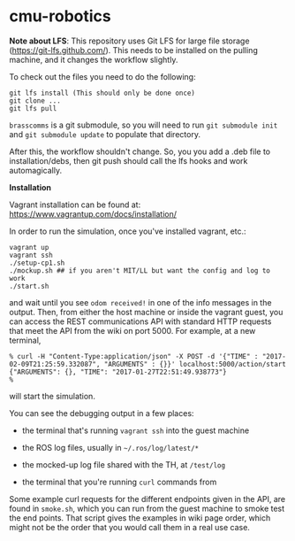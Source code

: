 cmu-robotics
============

**Note about LFS**: This repository uses Git LFS for large file storage (https://git-lfs.github.com/).
This needs to be installed on the pulling machine, and it changes the workflow slightly.

To check out the files you need to do the following:
```
git lfs install (This should only be done once)
git clone ...
git lfs pull
```

`brasscomms` is a git submodule, so you will need to run `git submodule init` and `git submodule update` to populate that directory.

After this, the workflow shouldn't change. So, you you add a .deb file to
installation/debs, then git push should call the lfs hooks and work automagically.

**Installation**

Vagrant installation can be found at: https://www.vagrantup.com/docs/installation/

In order to run the simulation, once you've installed vagrant, etc.:

```
vagrant up
vagrant ssh
./setup-cp1.sh
./mockup.sh ## if you aren't MIT/LL but want the config and log to work
./start.sh
```

and wait until you see `odom received!` in one of the info messages in the
output. Then, from either the host machine or inside the vagrant guest,
you can access the REST communications API with standard HTTP requests that
meet the API from the wiki on port 5000. For example, at a new terminal,

```
% curl -H "Content-Type:application/json" -X POST -d '{"TIME" : "2017-02-09T21:25:59.332087", "ARGUMENTS" : {}}' localhost:5000/action/start
{"ARGUMENTS": {}, "TIME": "2017-01-27T22:51:49.938773"}
%
```

will start the simulation.

You can see the debugging output in a few places:

* the terminal that's running `vagrant ssh` into the guest machine

* the ROS log files, usually in `~/.ros/log/latest/*`

* the mocked-up log file shared with the TH, at `/test/log`

* the terminal that you're running `curl` commands from

Some example curl requests for the different endpoints given in the API,
are found in `smoke.sh`, which you can run from the guest machine to smoke
test the end points. That script gives the examples in wiki page order,
which might not be the order that you would call them in a real use case.
